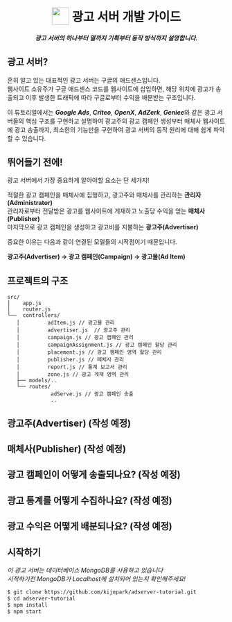 <h1 align="center">
<img width="40" valign="bottom" src="https://image.flaticon.com/icons/svg/2165/2165703.svg">
광고 서버 개발 가이드
</h1>
<h5 align="center"> 광고 서버의 하나부터 열까지 기획부터 동작 방식까지 설명합니다. </h5>

## 광고 서버?

흔히 알고 있는 대표적인 광고 서버는 구글의 애드센스입니다.  
웹사이트 소유주가 구글 애드센스 코드를 웹사이트에 삽입하면, 해당 위치에 광고가 송출되고 이후 발생한 트래픽에 따라 구글로부터 수익을 배분받는 구조입니다.

이 튜토리얼에서는 ***Google Ads***, ***Criteo***, ***OpenX***, ***AdZerk***, ***Geniee***와 같은 광고 서버들의 핵심 구조를 구현하고 설명하여 광고주의 광고 캠페인 생성부터 매체사 웹사이트에 광고 송출까지, 최소한의 기능만을 구현하여 광고 서버의 동작 원리에 대해 쉽게 파악할 수 있습니다.

## 뛰어들기 전에!

광고 서버에서 가장 중요하게 알아야할 요소는 단 세가지!  

적절한 광고 캠페인을 매체사에 집행하고, 광고주와 매체사를 관리하는 **관리자(Administrator)**  
관리자로부터 전달받은 광고를 웹사이트에 게재하고 노출당 수익을 얻는 **매체사(Publisher)**   
마지막으로 광고 캠페인을 생성하고 광고비를 지불하는 **광고주(Advertiser)**

중요한 이유는 다음과 같이 연결된 모델들의 시작점이기 때문입니다.  

**광고주(Advertiser) → 광고 캠페인(Campaign) → 광고물(Ad Item)**  

## 프로젝트의 구조

```
src/
│    app.js
│    router.js
└──  controllers/
   │         adItem.js // 광고물 관리
   │         advertiser.js  // 광고주 관리
   │         campaign.js // 광고 캠페인 관리
   │         campaignAssignment.js // 광고 캠페인 할당 관리
   │         placement.js // 광고 캠페인 영역 할당 관리
   │         publisher.js // 매체사 관리
   │         report.js // 통계 보고서 관리
   │         zone.js // 광고 게재 영역 관리
   ├── models/..
   └── routes/
              adServe.js // 광고 캠페인 송출
              ..
```

## 광고주(Advertiser) (작성 예정)

## 매체사(Publisher) (작성 예정)

## 광고 캠페인이 어떻게 송출되나요? (작성 예정)

## 광고 통계를 어떻게 수집하나요? (작성 예정)

## 광고 수익은 어떻게 배분되나요? (작성 예정)

## 시작하기  

*이 광고 서버는 데이터베이스 MongoDB를 사용하고 있습니다*  
*시작하기전 MongoDB가 Localhost에 설치되어 있는지 확인해주세요!*

```bash
$ git clone https://github.com/kijepark/adserver-tutorial.git
$ cd adserver-tutorial
$ npm install
$ npm start
```

